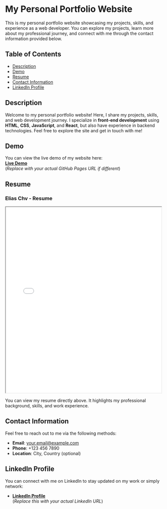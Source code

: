 # My Personal Portfolio Website

This is my personal portfolio website showcasing my projects, skills, and experience as a web developer. You can explore my projects, learn more about my professional journey, and connect with me through the contact information provided below.

## Table of Contents
- [Description](#description)
- [Demo](#demo)
- [Resume](#resume)
- [Contact Information](#contact-information)
- [LinkedIn Profile](#linkedin-profile)

## Description

Welcome to my personal portfolio website! Here, I share my projects, skills, and web development journey. I specialize in **front-end development** using **HTML**, **CSS**, **JavaScript**, and **React**, but also have experience in backend technologies. Feel free to explore the site and get in touch with me!

## Demo

You can view the live demo of my website here:  
[**Live Demo**](https://eliaschv.github.io/)  
(*Replace with your actual GitHub Pages URL if different*)

## Resume

### Elias Chv - Resume

<iframe src="Elias Chavelaz Engineering Resumé" width="100%" height="600px"></iframe>

You can view my resume directly above. It highlights my professional background, skills, and work experience.

## Contact Information

Feel free to reach out to me via the following methods:

- **Email**: [your.email@example.com](mailto:your.email@example.com)
- **Phone**: +123 456 7890
- **Location**: City, Country (optional)

## LinkedIn Profile

You can connect with me on LinkedIn to stay updated on my work or simply network:

- [**LinkedIn Profile**](https://www.linkedin.com/in/eliaschv/)  
(*Replace this with your actual LinkedIn URL*)
